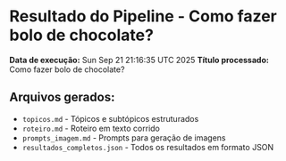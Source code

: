 # Resultado do Pipeline - Como fazer bolo de chocolate?

**Data de execução:** Sun Sep 21 21:16:35 UTC 2025
**Título processado:** Como fazer bolo de chocolate?

## Arquivos gerados:
- `topicos.md` - Tópicos e subtópicos estruturados
- `roteiro.md` - Roteiro em texto corrido
- `prompts_imagem.md` - Prompts para geração de imagens
- `resultados_completos.json` - Todos os resultados em formato JSON
